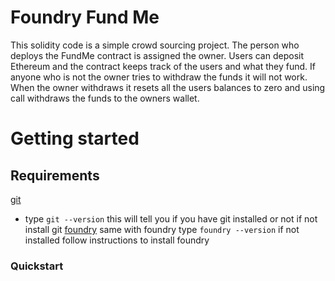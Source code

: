 # Foundry Fund Me

This solidity code is a simple crowd sourcing project. The person who deploys the FundMe contract is assigned the owner. Users can deposit Ethereum and the contract keeps track of the users and what they fund. If anyone who is not the owner tries to withdraw the funds it will not work. When the owner withdraws it resets all the users balances to zero and using call withdraws the funds to the owners wallet.

# Getting started

## Requirements
[git](https://git-scm.com/book/en/v2/Getting-Started-Installing-Git)
- type `git --version` this will tell you if you have git installed or not if not install git
[foundry](https://getfoundry.sh/)
same with foundry type `foundry --version` if not installed follow instructions to install foundry

### Quickstart